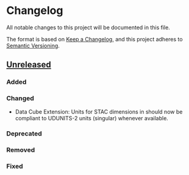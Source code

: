 # Changelog
All notable changes to this project will be documented in this file.

The format is based on [Keep a Changelog](https://keepachangelog.com/en/1.0.0/),
and this project adheres to [Semantic Versioning](https://semver.org/spec/v2.0.0.html).

## [Unreleased]

### Added

### Changed
- Data Cube Extension: Units for STAC dimensions in should now be compliant to UDUNITS-2 units (singular) whenever available.

### Deprecated

### Removed

### Fixed

[Unreleased]: <https://github.com/stac-extensions/template/compare/v1.0.0...HEAD>
